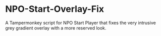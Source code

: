 # NPO-Start-Overlay-Fix
A Tampermonkey script for NPO Start Player that fixes the very intrusive grey gradient overlay with a more reserved look.
